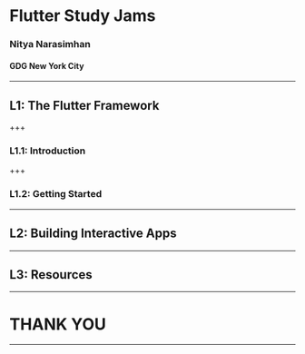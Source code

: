 # Flutter Study Jams
### Nitya Narasimhan 
#### GDG New York City

---
## L1: The Flutter Framework

+++ 

### L1.1: Introduction

+++ 

### L1.2: Getting Started
---

## L2: Building Interactive Apps


---

## L3: Resources

---

# THANK YOU

---
